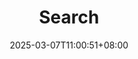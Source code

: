 ---
title: "Search"
layout: "search"
description: 
date: 2025-03-07T11:00:51+08:00
image: 
math: 
license: 
hidden: false
comments: true
draft: true
---